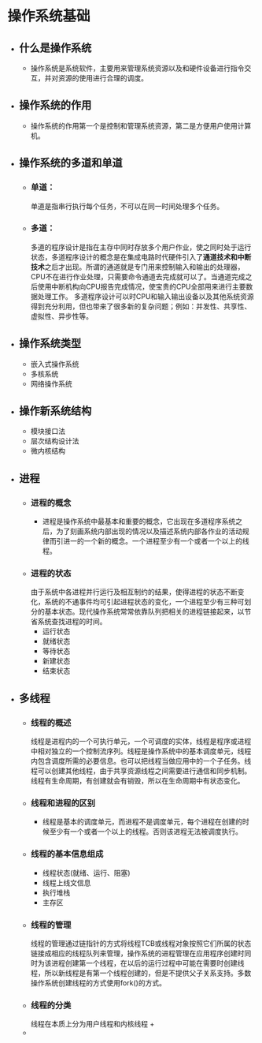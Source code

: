 # 操作系统基础
  + ## 什么是操作系统
    + 操作系统是系统软件，主要用来管理系统资源以及和硬件设备进行指令交互，并对资源的使用进行合理的调度。
  + ## 操作系统的作用
    + 操作系统的作用第一个是控制和管理系统资源，第二是方便用户使用计算机。
  + ## 操作系统的多道和单道
    + ### 单道：
      单道是指串行执行每个任务，不可以在同一时间处理多个任务。
    + ### 多道：
      多道的程序设计是指在主存中同时存放多个用户作业，使之同时处于运行状态，多道程序设计的概念是在集成电路时代硬件引入了**通道技术和中断技术**之后才出现。所谓的通道就是专门用来控制输入和输出的处理器，CPU不在进行作业处理，只需要命令通道去完成就可以了。当通道完成之后使用中断机构向CPU报告完成情况，使宝贵的CPU全部用来进行主要数据处理工作。
      多道程序设计可以时CPU和输入输出设备以及其他系统资源得到充分利用，但也带来了很多新的复杂问题；例如：并发性、共享性、虚拟性、异步性等。
  + ## 操作系统类型
    + 嵌入式操作系统
    + 多核系统
    + 网络操作系统
  + ## 操作新系统结构
    + 模块接口法
    + 层次结构设计法
    + 微内核结构
  + ## 进程
    + ### 进程的概念
      + 进程是操作系统中最基本和重要的概念，它出现在多道程序系统之后，为了刻画系统内部出现的情况以及描述系统内部各作业的活动规律而引进一的一个新的概念。一个进程至少有一个或者一个以上的线程。
    + ### 进程的状态
      由于系统中各进程并行运行及相互制约的结果，使得进程的状态不断变化，系统的不通事件均可引起进程状态的变化，一个进程至少有三种可划分的基本状态。现代操作系统常常依靠队列把相关的进程链接起来，以节省系统查找进程的时间。
      + 运行状态
      + 就绪状态
      + 等待状态
      + 新建状态
      + 结束状态
  + ## 多线程
    + ### 线程的概述
      线程是进程内的一个可执行单元，一个可调度的实体，线程是程序或进程中相对独立的一个控制流序列。线程是操作系统中的基本调度单元，线程内包含调度所需的必要信息。也可以把线程当做应用中的一个子任务。线程可以创建其他线程，由于共享资源线程之间需要进行通信和同步机制。线程有生命周期，有创建就会有销毁，所以在生命周期中有状态变化。
    + ### 线程和进程的区别
      + 线程是基本的调度单元，而进程不是调度单元，每个进程在创建的时候至少有一个或者一个以上的线程。否则该进程无法被调度执行。
    + ### 线程的基本信息组成
      + 线程状态(就绪、运行、阻塞)
      + 线程上线文信息
      + 执行堆栈
      + 主存区
    + ### 线程的管理
      线程的管理通过链指针的方式将线程TCB或线程对象按照它们所属的状态链接成相应的线程队列来管理，操作系统的进程管理在应用程序创建时同时为该进程创建第一个线程，在以后的运行过程中可能在需要时创建线程，所以新线程是有第一个线程创建的，但是不提供父子关系支持。多数操作系统创建线程的方式使用fork()的方式。
    + ### 线程的分类
      线程在本质上分为用户线程和内核线程
      + 
    + 

